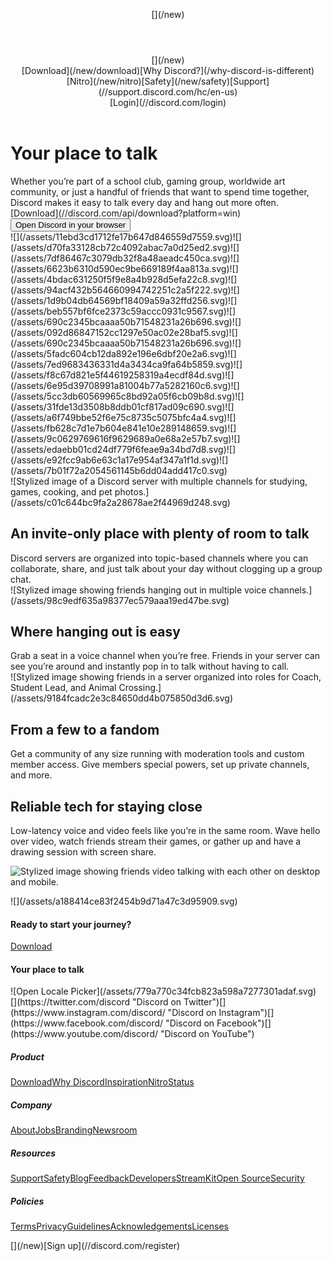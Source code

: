 <noscript><iframe src="https://www.googletagmanager.com/ns.html?id=GTM-N7BVC2W&amp;gtm_auth=GI0g9O-54_SitcgmxQKxlA&amp;gtm_preview=env-2&amp;gtm_cookies_win=x" height="0" width="0" style="display:none;visibility:hidden" sandbox=""></iframe></noscript>

<div id="app-mount">

<div style="height:100%" data-reactroot="">

<div class="">

<div class="grid-3Ykf_K heroBackground-3m0TRU">

<div class="row-3wW-Fx header-Y5-yn4 colorSchemeWhite-33VuSr">

<header class="wrapper-vInhSw wrapperMobile-3gWL2X">

<nav class="nav-IGyg0q">[](/new)</nav>

</header>

<header class="wrapper-vInhSw wrapperDesktop-1VrZRb">

<nav class="nav-IGyg0q">[](/new)

<div class="links-10hR8L">[Download](/new/download)[Why Discord?](/why-discord-is-different)[Nitro](/new/nitro)[Safety](/new/safety)[Support](//support.discord.com/hc/en-us)</div>

<div class="appButton-2wSXh-">[Login](//discord.com/login)</div>

</nav>

</header>

</div>

<div class="row-3wW-Fx heroContainer-3j1eQg">

<div class="heroBody-3b6R3c">

<div class="heroText-Sc7-zG">

# Your place to talk

<div class="text-3U-SDd textMedium-1DcD2z heroSubtitle-32Iz6d">Whether you’re part of a school club, gaming group, worldwide art community, or just a handful of friends that want to spend time together, Discord makes it easy to talk every day and hang out more often.</div>

</div>

<div class="ctaContainer-3vWJHU">[Download](//discord.com/api/download?platform=win)<button class="button-195cDm buttonDark-1kG4vN buttonLarge-2j8B-n openButton-McADyK">Open Discord in your browser</button></div>

</div>

</div>

<div aria-hidden="true" class="heroImageContainer-36P5yd">![](/assets/11ebd3cd1712fe17b647d846559d7559.svg)![](/assets/d70fa33128cb72c4092abac7a0d25ed2.svg)![](/assets/7df86467c3079db32f8a48aeadc450ca.svg)![](/assets/6623b6310d590ec9be669189f4aa813a.svg)![](/assets/4bdac631250f5f9e8a4b928d5efa22c8.svg)![](/assets/94acf432b564660994742251c2a5f222.svg)![](/assets/1d9b04db64569bf18409a59a32ffd256.svg)![](/assets/beb557bf6fce2373c59accc0931c9567.svg)![](/assets/690c2345bcaaaa50b71548231a26b696.svg)![](/assets/092d86847152cc1297e50ac02e28baf5.svg)![](/assets/690c2345bcaaaa50b71548231a26b696.svg)![](/assets/5fadc604cb12da892e196e6dbf20e2a6.svg)![](/assets/7ed9683436331d4a3434ca9fa64b5859.svg)![](/assets/f8c67d821e5f44619258319a4ecdf84d.svg)![](/assets/6e95d39708991a81004b77a5282160c6.svg)![](/assets/5cc3db60569965c8bd92a05f6cb09b8d.svg)![](/assets/31fde13d3508b8ddb01cf817ad09c690.svg)![](/assets/a6f749bbe52f6e75c8735c5075bfc4a4.svg)![](/assets/fb628c7d1e7b604e841e10e289148659.svg)![](/assets/9c0629769616f9629689a0e68a2e57b7.svg)![](/assets/edaebb01cd24df779f6feae9a34bd7d8.svg)![](/assets/e92fcc9ab6e63c1a17e954af347a1f1d.svg)![](/assets/7b01f72a2054561145b6dd04add417c0.svg)</div>

</div>

<div>

<div class="grid-3Ykf_K">

<div class="row-3wW-Fx container-3iEQmT imageLeft-1VXvAQ">![Stylized image of a Discord server with multiple channels for studying, games, cooking, and pet photos.](/assets/c01c644bc9fa2a28678ae2f44969d248.svg)

<div class="description-1K7RzO">

## An invite-only place with plenty of room to talk

<div class="text-3U-SDd textMedium-1DcD2z subtitle-1ZS-lq">Discord servers are organized into topic-based channels where you can collaborate, share, and just talk about your day without clogging up a group chat.</div>

</div>

</div>

</div>

<div class="grid-3Ykf_K greyBackground-2ATEHg">

<div class="row-3wW-Fx container-3iEQmT imageRight-2P6qcK">![Stylized image showing friends hanging out in multiple voice channels.](/assets/98c9edf635a98377ec579aaa19ed47be.svg)

<div class="description-1K7RzO">

## Where hanging out is easy

<div class="text-3U-SDd textMedium-1DcD2z subtitle-1ZS-lq">Grab a seat in a voice channel when you’re free. Friends in your server can see you’re around and instantly pop in to talk without having to call.</div>

</div>

</div>

</div>

<div class="grid-3Ykf_K">

<div class="row-3wW-Fx container-3iEQmT imageLeft-1VXvAQ">![Stylized image showing friends in a server organized into roles for Coach, Student Lead, and Animal Crossing.](/assets/9184fcadc2e3c84650dd4b075850d3d6.svg)

<div class="description-1K7RzO">

## From a few to a fandom

<div class="text-3U-SDd textMedium-1DcD2z subtitle-1ZS-lq">Get a community of any size running with moderation tools and custom member access. Give members special powers, set up private channels, and more.</div>

</div>

</div>

</div>

<div class="grid-3Ykf_K greyBackground-2ATEHg">

<div class="row-3wW-Fx container-3iEQmT imageBottom-2ROCI6 lastFeatureTile-11EYAU">

<div class="description-1K7RzO">

## Reliable tech for staying close

<div class="text-3U-SDd textMedium-1DcD2z subtitle-1ZS-lq">Low-latency voice and video feels like you’re in the same room. Wave hello over video, watch friends stream their games, or gather up and have a drawing session with screen share.</div>

</div>

![Stylized image showing friends video talking with each other on desktop and mobile.](/assets/f61264d792fd2556a618c95d97b5de07.svg)</div>

</div>

<div class="grid-3Ykf_K greyBackground-2ATEHg">

<div class="row-3wW-Fx container-3fzHO2 cta-3aOZq-">

<div aria-hidden="true" class="sparklesContainer-3Fo_ua">![](/assets/a188414ce83f2454b9d71a47c3d95909.svg)</div>

#### Ready to start your journey?

[Download](//discord.com/api/download?platform=win)</div>

</div>

</div>

<div class="grid-3Ykf_K footer-2JjWU3 brand-2EpRQL" role="navigation">

<div class="row-3wW-Fx">

<div class="infoBox-2VU2Db">

#### Your place to talk

<div class="language-22KUGc">

<div class="container-39M5NE">

<div tabindex="0" class="selectorContainer-1V6WCy" role="button">![Open Locale Picker](/assets/779a770c34fcb823a598a7277301adaf.svg)</div>

</div>

</div>

<div class="social-3JNwIn">[](https://twitter.com/discord "Discord on Twitter")[](https://www.instagram.com/discord/ "Discord on Instagram")[](https://www.facebook.com/discord/ "Discord on Facebook")[](https://www.youtube.com/discord/ "Discord on YouTube")</div>

</div>

<div class="routeSection-3thsqR">

##### Product

[<span class="text-3U-SDd textSmall-2bq_Bu">Download</span>](/new/download)[<span class="text-3U-SDd textSmall-2bq_Bu">Why Discord</span>](/why-discord-is-different)[<span class="text-3U-SDd textSmall-2bq_Bu">Inspiration</span>](/inspiration)[<span class="text-3U-SDd textSmall-2bq_Bu">Nitro</span>](/new/nitro)[<span class="text-3U-SDd textSmall-2bq_Bu">Status</span>](//status.discord.com)</div>

<div class="routeSection-3thsqR">

##### Company

[<span class="text-3U-SDd textSmall-2bq_Bu">About</span>](/new/company)[<span class="text-3U-SDd textSmall-2bq_Bu">Jobs</span>](/new/jobs)[<span class="text-3U-SDd textSmall-2bq_Bu">Branding</span>](/new/branding)[<span class="text-3U-SDd textSmall-2bq_Bu">Newsroom</span>](/newsroom)</div>

<div class="routeSection-3thsqR">

##### Resources

[<span class="text-3U-SDd textSmall-2bq_Bu">Support</span>](//support.discord.com/hc/en-us)[<span class="text-3U-SDd textSmall-2bq_Bu">Safety</span>](/new/safety)[<span class="text-3U-SDd textSmall-2bq_Bu">Blog</span>](//blog.discord.com/)[<span class="text-3U-SDd textSmall-2bq_Bu">Feedback</span>](//feedback.discord.com)[<span class="text-3U-SDd textSmall-2bq_Bu">Developers</span>](/developers/docs)[<span class="text-3U-SDd textSmall-2bq_Bu">StreamKit</span>](/new/streamkit)[<span class="text-3U-SDd textSmall-2bq_Bu">Open Source</span>](/open-source)[<span class="text-3U-SDd textSmall-2bq_Bu">Security</span>](/security)</div>

<div class="routeSection-3thsqR">

##### Policies

[<span class="text-3U-SDd textSmall-2bq_Bu">Terms</span>](/new/terms)[<span class="text-3U-SDd textSmall-2bq_Bu">Privacy</span>](/new/privacy)[<span class="text-3U-SDd textSmall-2bq_Bu">Guidelines</span>](/new/guidelines)[<span class="text-3U-SDd textSmall-2bq_Bu">Acknowledgements</span>](/new/acknowledgements)[<span class="text-3U-SDd textSmall-2bq_Bu">Licenses</span>](/new/licenses)</div>

</div>

<div class="row-3wW-Fx">

<div class="ctaContainer-1_2pP4">

<div class="cta-3cmhBa">[](/new)[Sign up](//discord.com/register)</div>

</div>

</div>

</div>

</div>

</div>

</div>

<script type="text/javascript" nonce="MTUwLDIxMiw4OSwxMjAsMjAsNzAsMjAxLDEzNA==">window.ASYNC_COMPONENTS_STATE = {"resolved":{"1":true}};</script><script nonce="MTUwLDIxMiw4OSwxMjAsMjAsNzAsMjAxLDEzNA==">window.GLOBAL_ENV = { API_ENDPOINT: '//discord.com/api', WEBAPP_ENDPOINT: '//discord.com', CDN_HOST: 'cdn.discordapp.com', MARKETING_ENDPOINT: '//discord.com', RELEASE_CHANNEL: 'stable', MIGRATION_SOURCE_ORIGIN: 'https://discordapp.com', MIGRATION_DESTINATION_ORIGIN: 'https://discord.com', };</script>

